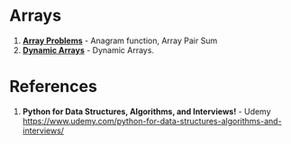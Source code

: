 # Arrays 

1.  **[Array Problems](https://github.com/nkuhta/Python-Algorithms/blob/master/01.%20Array%20Sequeneces/Array%20Problems.ipynb)** - Anagram function, Array Pair Sum  
2.  **[Dynamic Arrays](https://github.com/nkuhta/Python-Algorithms/tree/master/01.%20Array%20Sequeneces)** - Dynamic Arrays. 




#  References
1.  **Python for Data Structures, Algorithms, and Interviews!** - Udemy
https://www.udemy.com/python-for-data-structures-algorithms-and-interviews/